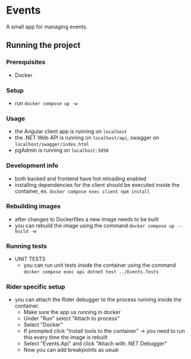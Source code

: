 # Events

A small app for managing events.

## Running the project

### Prerequisites
- Docker

### Setup
- run `docker compose up -w`

### Usage
- the Angular client app is running on `localhost`
- the .NET Web API is running on `localhost/api`, swagger on `localhost/swagger/index.html`
- pgAdmin is running on `localhost:5050`

### Development info
- both backed and frontend have hot reloading enabled
- installing dependencies for the client should be executed inside the container, ex. `docker compose exec client npm install`

### Rebuilding images
- after changes to Dockerfiles a new image needs to be built
- you can rebuild the image using the command `docker compose up --build -w`

### Running tests
- UNIT TESTS
  - you can run unit tests inside the container using the command `docker compose exec api dotnet test ../Events.Tests`

### Rider specific setup
- you can attach the Rider debugger to the process running inside the container.
  - Make sure the app us running in docker
  - Under "Run" select "Attach to process"
  - Select "Docker"
  - If prompted click "Install tools to the container" -> you need to run this every time the image is rebuilt
  - Select "Events.Api" and click "Attach with .NET Debugger"
  - Now you can add breakpoints as usual
